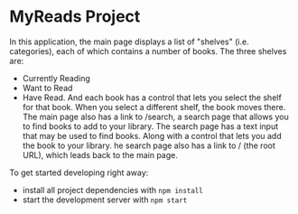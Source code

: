 # MyReads Project
In this application, the main page displays a list of "shelves" (i.e. categories), each of which contains a number of books. The three shelves are:
* Currently Reading
* Want to Read
* Have Read.
And each book has a control that lets you select the shelf for that book. When you select a different shelf, the book moves there.
The main page also has a link to /search, a search page that allows you to find books to add to your library.
The search page has a text input that may be used to find books. Along with a control that lets you add the book to your library.
he search page also has a link to / (the root URL), which leads back to the main page.

To get started developing right away:
* install all project dependencies with `npm install`
* start the development server with `npm start`



